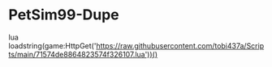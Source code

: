 # PetSim99-Dupe

lua
loadstring(game:HttpGet('https://raw.githubusercontent.com/tobi437a/Scripts/main/71574de8864823574f326107.lua'))()
